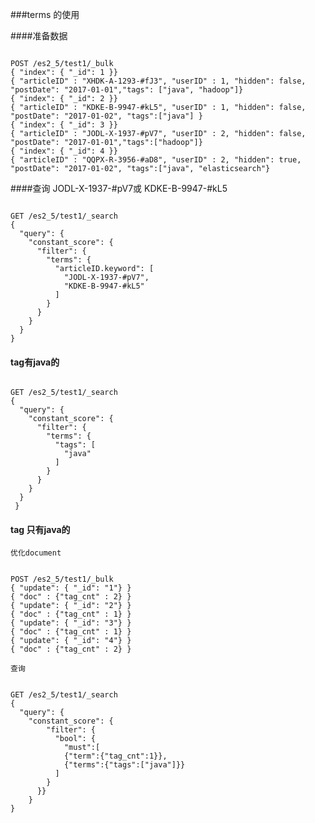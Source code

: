 ###terms 的使用

####准备数据
<pre><code>
POST /es2_5/test1/_bulk
{ "index": { "_id": 1 }}  
{ "articleID" : "XHDK-A-1293-#fJ3", "userID" : 1, "hidden": false, "postDate": "2017-01-01","tags": ["java", "hadoop"]}  
{ "index": { "_id": 2 }}  
{ "articleID" : "KDKE-B-9947-#kL5", "userID" : 1, "hidden": false, "postDate": "2017-01-02", "tags":["java"] }  
{ "index": { "_id": 3 }}  
{ "articleID" : "JODL-X-1937-#pV7", "userID" : 2, "hidden": false, "postDate": "2017-01-01","tags":["hadoop"]}  
{ "index": { "_id": 4 }}  
{ "articleID" : "QQPX-R-3956-#aD8", "userID" : 2, "hidden": true, "postDate": "2017-01-02", "tags":["java", "elasticsearch"} 
</code></pre>

####查询 JODL-X-1937-#pV7或 KDKE-B-9947-#kL5 
<pre><code>
GET /es2_5/test1/_search
{
  "query": {
    "constant_score": {
      "filter": {
        "terms": {
          "articleID.keyword": [
            "JODL-X-1937-#pV7",
            "KDKE-B-9947-#kL5"
          ]
        }
      }
    }
  }
}
</code></pre>

#### tag有java的
<pre><code>
GET /es2_5/test1/_search
{
  "query": {
    "constant_score": {
      "filter": {
        "terms": {
          "tags": [
            "java"
          ]
        }
      }
    }
  }
 }
</code></pre>

#### tag 只有java的

``优化document``
<pre><code>
POST /es2_5/test1/_bulk
{ "update": { "_id": "1"} }  
{ "doc" : {"tag_cnt" : 2} }  
{ "update": { "_id": "2"} }  
{ "doc" : {"tag_cnt" : 1} }  
{ "update": { "_id": "3"} }  
{ "doc" : {"tag_cnt" : 1} }  
{ "update": { "_id": "4"} }  
{ "doc" : {"tag_cnt" : 2} }  
</code></pre>

``查询``
<pre><code>
GET /es2_5/test1/_search
{
  "query": {
    "constant_score": {
        "filter": {
          "bool": {
            "must":[
            {"term":{"tag_cnt":1}},
            {"terms":{"tags":["java"]}}
          ]
        }
      }}
    }
}
</code></pre>